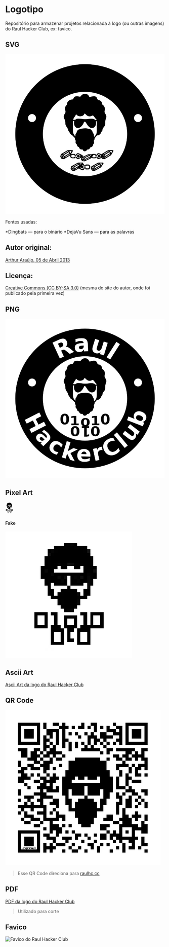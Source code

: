 # Logotipo

Repositório para armazenar projetos relacionada à logo (ou outras imagens) do Raul Hacker Club, ex: favico.

## SVG

![SVG da logo do Raul Hacker Club](RaulHackerClub.svg)

Fontes usadas:

*Dingbats — para o binário
*DejaVu Sans — para as palavras 

## Autor original:

[Arthur Araújo, 05 de Abril 2013](http://tutzstyle.com/portfolio/raul-hacker-club/)

## Licença:

[Creative Commons (CC BY-SA 3.0)](https://creativecommons.org/licenses/by-sa/3.0/deed.pt) (mesma do site do autor, onde foi publicado pela primeira vez) 

## PNG

![Imagem em formato PNG da logo do Raul Hacker Club](raul-hacker-club.png)

## Pixel Art

![Pixel Art da logo do Raul Hacker Club](LogoTipo-PixelArt.png)

#### Fake

![Pixel Art Fake da logo do Raul Hacker Club](LogoTipo-PixelArt-Fake.png)

## Ascii Art

[Ascii Art da logo do Raul Hacker Club](asciiart.txt)

## QR Code

![QR Code da logo do Raul Hacker Club](qrcode.png)

> Esse QR Code direciona para [raulhc.cc](http://raulhc.cc)

## PDF

[PDF da logo do Raul Hacker Club](RaulHackerClub-5x5cm.pdf)

> Utilizado para corte

## Favico

![Favico do Raul Hacker Club](raul.ico)
